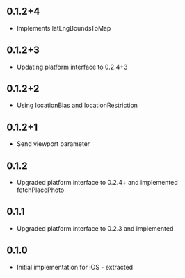 ## 0.1.2+4

* Implements latLngBoundsToMap

## 0.1.2+3

* Updating platform interface to 0.2.4+3

## 0.1.2+2

* Using locationBias and locationRestriction

## 0.1.2+1

* Send viewport parameter

## 0.1.2

* Upgraded platform interface to 0.2.4+ and implemented fetchPlacePhoto

## 0.1.1

* Upgraded platform interface to 0.2.3 and implemented

## 0.1.0

* Initial implementation for iOS - extracted
